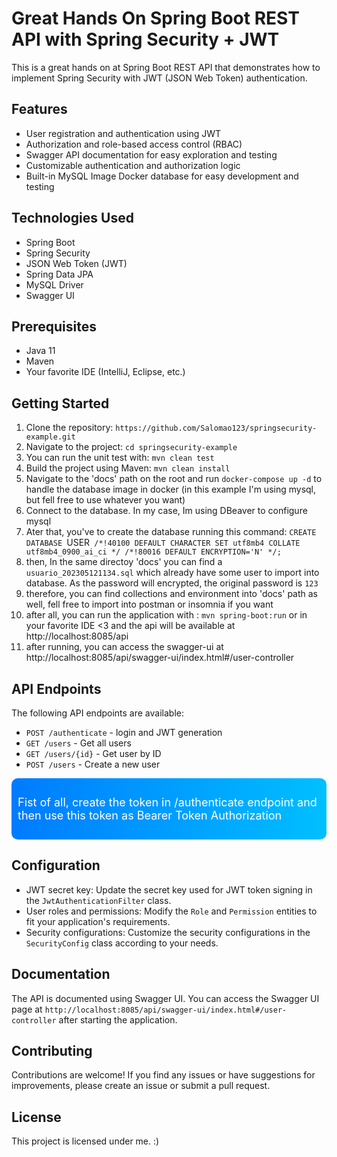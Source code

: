 # Great Hands On Spring Boot REST API with Spring Security + JWT

This is a great hands on at Spring Boot REST API that demonstrates how to implement Spring Security with JWT (JSON Web Token) authentication.

## Features

- User registration and authentication using JWT
- Authorization and role-based access control (RBAC)
- Swagger API documentation for easy exploration and testing
- Customizable authentication and authorization logic
- Built-in MySQL Image Docker database for easy development and testing

## Technologies Used

- Spring Boot
- Spring Security
- JSON Web Token (JWT)
- Spring Data JPA
- MySQL Driver
- Swagger UI

## Prerequisites

- Java 11
- Maven
- Your favorite IDE (IntelliJ, Eclipse, etc.)

## Getting Started

1. Clone the repository: `https://github.com/Salomao123/springsecurity-example.git`
2. Navigate to the project: `cd springsecurity-example`
3. You can run the unit test with: `mvn clean test`
4. Build the project using Maven: `mvn clean install`
5. Navigate to the 'docs' path on the root and run `docker-compose up -d` to handle the database image in docker (in this example I'm using mysql, but fell free to use whatever you want)
6. Connect to the database. In my case, Im using DBeaver to configure mysql
7. Ater that, you've to create the database running this command: `CREATE DATABASE `USER` /*!40100 DEFAULT CHARACTER SET utf8mb4 COLLATE utf8mb4_0900_ai_ci */ /*!80016 DEFAULT ENCRYPTION='N' */;`
8. then, In the same directoy 'docs' you can find a `usuario_202305121134.sql` which already have some user to import into database. As the password will encrypted, the original password is `123` 
9. therefore, you can find collections and environment into 'docs' path as well, fell free to import into postman or insomnia if you want
10. after all, you can run the application with : `mvn spring-boot:run` or in your favorite IDE <3 and the api will be available at http://localhost:8085/api
11. after running, you can access the swagger-ui at http://localhost:8085/api/swagger-ui/index.html#/user-controller



## API Endpoints

The following API endpoints are available:

- `POST /authenticate` - login and JWT generation
- `GET /users` - Get all users
- `GET /users/{id}` - Get user by ID
- `POST /users` - Create a new user

<div style="background: linear-gradient(to right, #007bff, #00bfff); padding: 10px;border-radius:10px">
    <p style="color: white; font-size: 18px;">
        Fist of all, create the token in /authenticate endpoint and then use this token as Bearer Token Authorization 
    </p>
</div>


## Configuration

- JWT secret key: Update the secret key used for JWT token signing in the `JwtAuthenticationFilter` class.
- User roles and permissions: Modify the `Role` and `Permission` entities to fit your application's requirements.
- Security configurations: Customize the security configurations in the `SecurityConfig` class according to your needs.

## Documentation

The API is documented using Swagger UI. You can access the Swagger UI page at `http://localhost:8085/api/swagger-ui/index.html#/user-controller` after starting the application.

## Contributing

Contributions are welcome! If you find any issues or have suggestions for improvements, please create an issue or submit a pull request.

## License

This project is licensed under me. :)



